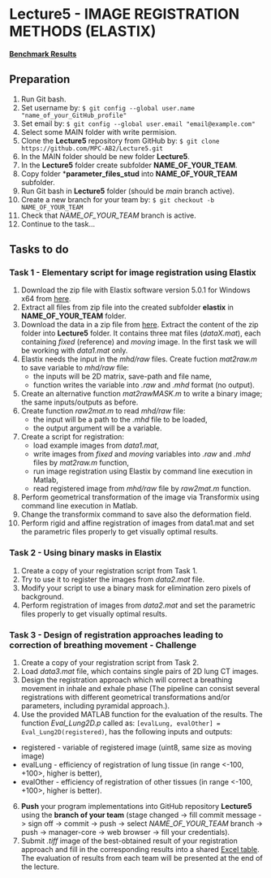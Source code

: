 # Lecture5 - IMAGE REGISTRATION METHODS (ELASTIX)

[**Benchmark Results**](https://moodle.vut.cz/pluginfile.php/408977/mod_resource/content/1/L5_BenchmarkRegistration.xlsx%20-%20List1.pdf)

## Preparation

1. Run Git bash.
2. Set username by: `$ git config --global user.name "name_of_your_GitHub_profile"`
3. Set email by: `$ git config --global user.email "email@example.com"`
4. Select some MAIN folder with write permision.
5. Clone the **Lecture5** repository from GitHub by: `$ git clone https://github.com/MPC-AB2/Lecture5.git`
6. In the MAIN folder should be new folder **Lecture5**.
7. In the **Lecture5** folder create subfolder **NAME_OF_YOUR_TEAM**.
8. Copy folder ***parameter_files_stud** into **NAME_OF_YOUR_TEAM** subfolder.
9. Run Git bash in **Lecture5** folder (should be *main* branch active).
10. Create a new branch for your team by: `$ git checkout -b NAME_OF_YOUR_TEAM`
11. Check that  *NAME_OF_YOUR_TEAM* branch is active.
12. Continue to the task...

## Tasks to do

### Task 1 - Elementary script for image registration using Elastix
1. Download the zip file with Elastix software version 5.0.1 for Windows x64 from [here](https://github.com/SuperElastix/elastix/releases).
2. Extract all files from zip file into the created subfolder **elastix** in **NAME_OF_YOUR_TEAM** folder.
3. Download the data in a zip file from [here](https://www.vut.cz/www_base/vutdisk.php?i=286020a49b). Extract the content of the zip folder into **Lecture5** folder. It contains three mat files (*dataX.mat*), each containing *fixed* (reference) and *moving* image. In the first task we will be working with *data1.mat* only.
4. Elastix needs the input in the *mhd/raw* files. Create fuction *mat2raw.m* to save variable to *mhd/raw* file:
   * the inputs will be 2D matrix, save-path and file name,
   * function writes the variable into *.raw* and *.mhd* format (no output).
5. Create an alternative function *mat2rawMASK.m* to write a binary image; the same inputs/outputs as before.
6. Create function *raw2mat.m* to read *mhd/raw* file:
   * the input will be a path to the *.mhd* file to be loaded,
   * the output argument will be a variable.
7. Create a script for registration:
   * load example images from *data1.mat*,
   * write images from *fixed* and *moving* variables into *.raw* and *.mhd* files by *mat2raw.m* function,
   * run image registration using Elastix by command line execution in Matlab,
   * read registered image from *mhd/raw* file by *raw2mat.m* function.
9. Perform geometrical transformation of the image via Transformix using command line execution in Matlab.
10. Change the transformix command to save also the deformation field.
11. Perform rigid and affine registration of images from data1.mat and set the parametric files properly to get visually optimal results.

### Task 2 - Using binary masks in Elastix
1. Create a copy of your registration script from Task 1.
2. Try to use it to register the images from *data2.mat* file.
3. Modify your script to use a binary mask for elimination zero pixels of background.
4. Perform registration of images from *data2.mat* and set the parametric files properly to get visually optimal results.

### Task 3 - Design of registration approaches leading to correction of breathing movement - Challenge
1. Create a copy of your registration script from Task 2.
2. Load *data3.mat* file, which contains single pairs of 2D lung CT images.
3. Design the registration approach which will correct a breathing movement in inhale and exhale phase (The pipeline can consist several registrations with different geometrical transformations and/or parameters, including pyramidal approach.).
12. Use the provided MATLAB function for the evaluation of the results. The function *Eval_Lung2D.p* called as:
`[evalLung, evalOther] = Eval_Lung2D(registered)`,
has the following inputs and outputs:
  * registered - variable of registered image (uint8, same size as moving image)
  * evalLung - efficiency of registration of lung tissue (in range <-100, +100>, higher is better),
  * evalOther - efficiency of registration of other tissues (in range <-100, +100>, higher is better).
6. **Push** your program implementations into GitHub repository **Lecture5** using the **branch of your team** (stage changed -> fill commit message -> sign off -> commit -> push -> select *NAME_OF_YOUR_TEAM* branch -> push -> manager-core -> web browser -> fill your credentials).
8. Submit *.tiff* image of the best-obtained result of your registration approach and fill in the corresponding results into a shared [Excel table](https://docs.google.com/spreadsheets/d/1ZLWh8O1HYGq7U62asCGflhpPCPrQu6ll/edit?usp=sharing&ouid=112211468254352441667&rtpof=true&sd=true). The evaluation of results from each team will be presented at the end of the lecture.
